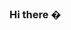 ### Hi there �

<!--
**18dce057/18dce057** is a ✨ _special_ ✨ repository because its `README.md` (this file) appears on your GitHub profile.

Email: mshraddha185@gmail.com 
LinkedIn: https://www.linkedin.com/in/shraddha-mehta-b2a894179/
